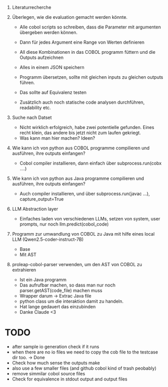1. Literaturrecherche
2. Überlegen, wie die evaluation gemacht werden könnte.
    - Alle cobol scripts so schreiben, dass die Parameter mit argumenten übergeben werden können.
    - Dann für jedes Argument eine Range von Werten definieren
    - All diese Kombinationen in das COBOL programm füttern und die Outputs aufzeichnen
    - Alles in einem JSON speichern
    - Programm übersetzen, sollte mit gleichen inputs zu gleichen outputs führen.
    - Das sollte auf Equivalenz testen

    - Zusätzlich auch noch statische code analysen durchführen, readability etc.

3. Suche nach Datset
    - Nicht wirklich erfolgreich, habe zwei potentielle gefunden. Eines recht klein, das andere bis jetzt nicht zum laufen gekriegt.
    - Was kann man hier machen? Ideen?

4. Wie kann ich von python aus COBOL programme compilieren und ausführen, ihre outputs einfangen?
    - Cobol compiler installieren, dann einfach über subprocess.run(cobx ....)
5. Wie kann ich von python aus Java programme compilieren und ausführen, ihre outputs einfangen?
    - Auch compiler installieren, und über subprocess.run(javac ...), capture_output=True

6. LLM Abstraction layer
    - Einfaches laden von verschiedenen LLMs, setzen von system, user prompts, nur noch llm.predict(cobol_code)

7. Programm zur umwandlung von COBOL zu Java mit hilfe eines local LLM (Qwen2.5-coder-instruct-7B)
    - Base
    - Mit AST

8. proleap-cobol-parser verwenden, um den AST von COBOL zu extrahieren
    - Ist ein Java programm
    - Das aufrufbar machen, so dass man nur noch parser.getAST(code_file) machen muss
    - Wrapper darum -> Extrac Java file
    - python class um die interaktion damit zu handeln.
    - Hat lange gedauert das einzubinden
    - Danke Claude <3



# TODO
- after sample io generation check if it runs
- when there are no io files we need to copy the cob file to the testcase dir too. -> Done
- Check how much sense the outputs make
- also use a few smaller files (and github cobol kind of trash peobably)
- remove simmilar cobol source files 
- Check for equivalence in stdout output and output files